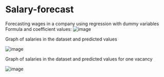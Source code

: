 # Salary-forecast
Forecasting wages in a company using regression with dummy variables
Formula and coefficient values:
![image](https://github.com/gppoleshkin/Salary-forecast/assets/150899409/e76f6fa8-44ac-49fe-b524-824642f9ad07)

Graph of salaries in the dataset and predicted values

![image](https://github.com/gppoleshkin/Salary-forecast/assets/150899409/9ec366a9-133d-44fe-a7d8-4adb6b61a83a)

Graph of salaries in the dataset and predicted values ​​for one vacancy

![image](https://github.com/gppoleshkin/Salary-forecast/assets/150899409/aa335fc7-73bb-4979-8df5-fdeb90db542a)
